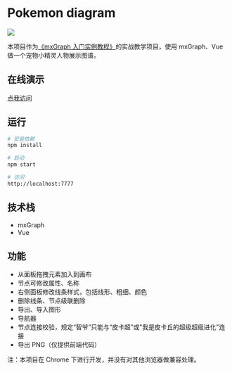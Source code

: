 # Pokemon diagram

![](https://ws2.sinaimg.cn/large/006tKfTcgy1g12o6tm578j316j0pmgs4.jpg)

本项目作为[《mxGraph 入门实例教程》](https://segmentfault.com/a/1190000018510996#articleHeader0)的实战教学项目，使用 mxGraph、Vue 做一个宠物小精灵人物展示图谱。

## 在线演示

[点我访问](http://www.yejinzhan.top)

## 运行

``` bash
# 安装依赖
npm install

# 启动
npm start

# 访问
http://localhost:7777
```

## 技术栈
- mxGraph
- Vue

## 功能
- 从面板拖拽元素加入到画布
- 节点可修改属性、名称
- 右侧面板修改线条样式，包括线形、粗细、颜色
- 删除线条、节点级联删除
- 导出、导入图形
- 导航器
- 节点连接校验，规定“智爷”只能与“皮卡超”或"我是皮卡丘的超级超级进化"连接
- 导出 PNG（仅提供前端代码）

注：本项目在 Chrome 下进行开发，并没有对其他浏览器做兼容处理。
